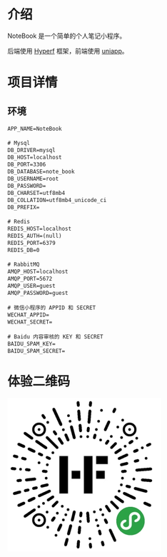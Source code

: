 # 介绍

NoteBook 是一个简单的个人笔记小程序。

后端使用 [Hyperf](https://github.com/hyperf-cloud/hyperf) 框架，前端使用 [uniapp](https://uniapp.dcloud.io/)。

# 项目详情

## 环境

```dotenv
APP_NAME=NoteBook

# Mysql
DB_DRIVER=mysql
DB_HOST=localhost
DB_PORT=3306
DB_DATABASE=note_book
DB_USERNAME=root
DB_PASSWORD=
DB_CHARSET=utf8mb4
DB_COLLATION=utf8mb4_unicode_ci
DB_PREFIX=

# Redis
REDIS_HOST=localhost
REDIS_AUTH=(null)
REDIS_PORT=6379
REDIS_DB=0

# RabbitMQ
AMQP_HOST=localhost
AMQP_PORT=5672
AMQP_USER=guest
AMQP_PASSWORD=guest

# 微信小程序的 APPID 和 SECRET
WECHAT_APPID=
WECHAT_SECRET=

# Baidu 内容审核的 KEY 和 SECRET
BAIDU_SPAM_KEY=
BAIDU_SPAM_SECRET=
```

# 体验二维码

![](code.jpg)